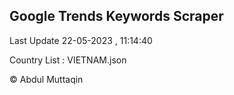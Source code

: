 

## Google Trends Keywords Scraper 
 
Last Update 22-05-2023 , 11:14:40

Country List :
VIETNAM.json



© Abdul Muttaqin 
